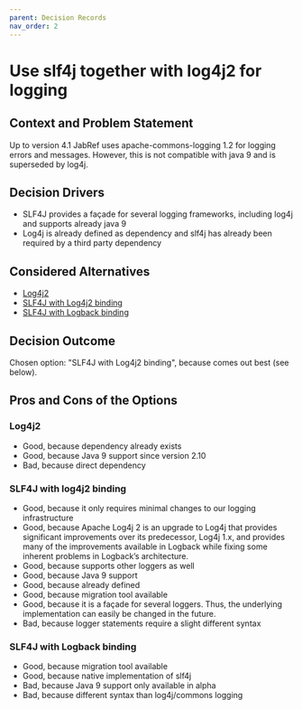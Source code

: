 ```yaml
---
parent: Decision Records
nav_order: 2
---
```

# Use slf4j together with log4j2 for logging

## Context and Problem Statement

Up to version 4.1 JabRef uses apache-commons-logging 1.2 for logging errors and messages. However, this is not compatible with java 9 and is superseded by log4j.

## Decision Drivers

* SLF4J provides a façade for several logging frameworks, including log4j and supports already java 9
* Log4j is already defined as dependency and slf4j has already been required by a third party dependency

## Considered Alternatives

* [Log4j2](https://logging.apache.org/log4j/2.x/)
* [SLF4J with Log4j2 binding](https://logging.apache.org/log4j/2.x/maven-artifacts.html)
* [SLF4J with Logback binding](https://logback.qos.ch/)

## Decision Outcome

Chosen option: "SLF4J with Log4j2 binding", because comes out best \(see below\).

## Pros and Cons of the Options

### Log4j2

* Good, because dependency already exists
* Good, because Java 9 support since version 2.10
* Bad, because direct dependency

### SLF4J with log4j2 binding

* Good, because it only requires minimal changes to our logging infrastructure
* Good, because Apache Log4j 2 is an upgrade to Log4j that provides significant improvements over its predecessor, Log4j 1.x, and provides many of the improvements available in Logback while fixing some inherent problems in Logback’s architecture.
* Good, because supports other loggers as well
* Good, because Java 9 support
* Good, because already defined
* Good, because migration tool available
* Good, because it is a façade for several loggers. Thus, the underlying implementation can easily be changed in the future.
* Bad, because logger statements require a slight different syntax

### SLF4J with Logback binding

* Good, because migration tool available
* Good, because native implementation of slf4j
* Bad, because Java 9 support only available in alpha
* Bad, because different syntax than log4j/commons logging

